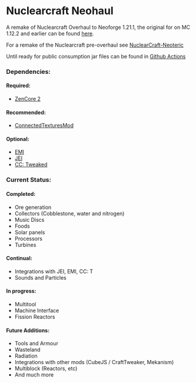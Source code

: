 
Nuclearcraft Neohaul
=======

A remake of Nuclearcraft Overhaul to Neoforge 1.21.1, the original for on MC 1.12.2 and earlier can be found [here](https://github.com/tomdodd4598/NuclearCraft).

For a remake of the Nuclearcraft pre-overhaul see [NuclearCraft-Neoteric](https://github.com/igentuman/NuclearCraft-Neoteric)

Until ready for public consumption jar files can be found in [Github Actions](https://github.com/nathanrreed/Nuclearcraft-Neohaul/actions/workflows/gradle.yml)

### Dependencies:
#### Required:
- [ZenCore 2](https://github.com/ZeroNoRyouki/ZeroCore2)
#### Recommended:
- [ConnectedTexturesMod](https://github.com/Chisel-Team/ConnectedTexturesMod)
#### Optional:
- [EMI](https://github.com/emilyploszaj/emi)
- [JEI](https://github.com/mezz/JustEnoughItems)
- [CC: Tweaked](https://github.com/cc-tweaked/CC-Tweaked)

### Current Status:

#### Completed:
- Ore generation
- Collectors (Cobblestone, water and nitrogen)
- Music Discs
- Foods
- Solar panels
- Processors
- Turbines

#### Continual:
- Integrations with JEI, EMI, CC: T
- Sounds and Particles

#### In progress:
- Multitool
- Machine Interface
- Fission Reactors

#### Future Additions:
- Tools and Armour
- Wasteland
- Radiation
- Integrations with other mods (CubeJS / CraftTweaker, Mekanism)
- Multiblock (Reactors, etc)
- And much more